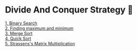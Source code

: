 # Divide And Conquer Strategy 🍕


<a href="">1. Binary Search</a><br>
<a href="">2. Finding maximum and minimum</a><br>
<a href="">3. Merge Sort</a><br>
<a href="">4. Quick Sort</a><br>
<a href="">5. Strassens's Matrix Multiplication</a><br>
  
